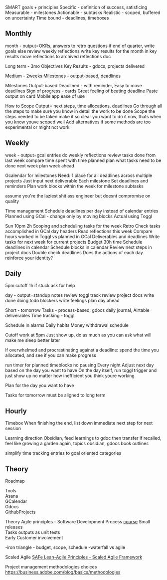 
SMART goals + principles
Specific - definition of success, satisficing
Measurable - milestones
Actionable - subtasks
Realistic - scoped, buffered on uncertainty
Time bound - deadlines, timeboxes

## Monthly
month - output=OKRs, answers to retro questions
if end of quarter, write goals
else
review weekly reflections
write key results for the month in key results
move reflections to archived reflections doc

Long term - 3mo
Objectives
Key Results - gdocs, projects delivered

Medium - 2weeks
Milestones - output-based, deadlines

Milestones
Output-based
Deadlined - with reminder, Easy to move deadlines
Sign of progress - cards
Great feeling of beating deadline
Paste output on card
Mobile app ease of use

How to Scope
Output= next steps, time allocations, deadlines
Go through all the steps to make sure you know in detail the work to be done
Scope the steps needed to be taken
make it so clear you want to do it now, thats when you know youve scoped well
Add alternatives if some methods are too experimental or might not work

## Weekly
week - output=gcal entries
do weekly reflections
review tasks done from last week
compare time spent with time planned
plan what tasks need to be done next week
plan week ahead

Gcalendar for milestones
Need: 1 place for all deadlines across multiple projects
Just input next deliverable
Each milestone Set deadlines and reminders
Plan work blocks within the week for milestone subtasks

assume you're the laziest shit ass engineer but doesnt compromise on quality

Time management
Schedule deadlines per day instead of calendar entries
Planned using GCal - change only by moving blocks
Actual using Toggl

Sun 10pm 2h Scoping and scheduling tasks for the week
Retro
Check tasks accomplished in GCal day headers
Read reflections this week
Compare hours worked in Toggl vs planned in GCal
Deliverables and deadlines
Write tasks for next week for current projects
Budget 30h time
Schedule deadlines in calendar
Schedule blocks in calendar
Review next steps in project docs
Double check deadlines
Does the actions of each day reinforce your identity?

## Daily

5pm cutoff
1h if stuck ask for help

day - output=standup notes
review toggl track
review project docs
write done doing todo blockers
write feelings
plan day ahead

Short - tomorrow
Tasks - process-based, gdocs daily journal, Airtable deliverables
Time tracking - toggl

Schedule in alarms
Daily habits
Money withdrawal schedule

Cutoff work at 5pm
Just show up, 
do as much as you can
ask what will make me sleep better later

If overwhelmed and procrastinating against a deadline: spend the time you allocated, and see if you can make progress

run timer for planned timeblocks no pausing
Every night Adjust next day based on the day you want to have
On the day itself, run toggl trigger and just show up no matter how inefficient you think youre working

Plan for the day you want to have

Tasks for tomorrow must be aligned to long term

## Hourly
Timebox
When finishing the end, list down immediate next step for next session

Learning direction
Obsidian, feed learnings to gdoc then transfer if recalled, feel like growing a garden again, topics obsidian, gdocs book outlines

simplify time tracking entries to goal oriented categories



## Theory
Roadmap

Tools  
Asana  
GCalendar  
Gdocs  
GithubProjects

Theory
Agile principles  - Software Development Process [course](https://learn.udacity.com/courses/ud805)
Small releases  
Tasks outputs as unit tests  
Early Customer involvement  

-iron triangle - budget, scope, schedule
-waterfall vs agile

Scaled Agile
[SAFe Lean-Agile Principles - Scaled Agile Framework](https://scaledagileframework.com/safe-lean-agile-principles/)

Project management methodologies choices
https://business.adobe.com/blog/basics/methodologies